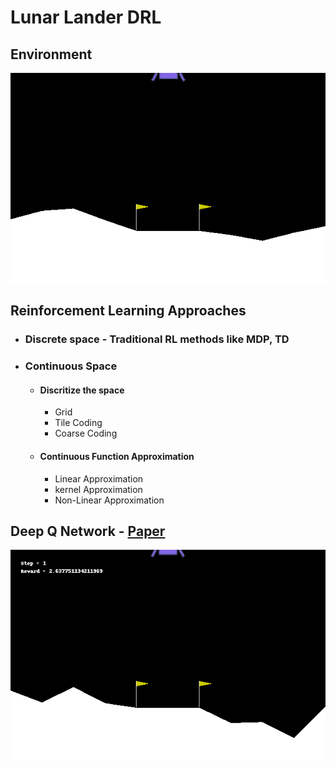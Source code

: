 # Lunar Lander DRL

## Environment
![](./gifs/initial.gif)

## Reinforcement Learning Approaches
- ### Discrete space - Traditional RL methods like MDP, TD
- ### Continuous Space
    - #### Discritize the space
        - Grid
        - Tile Coding
        - Coarse Coding
    - #### Continuous Function Approximation
        - Linear Approximation
        - kernel Approximation
        - Non-Linear Approximation


## Deep Q Network - [Paper](https://storage.googleapis.com/deepmind-media/dqn/DQNNaturePaper.pdf) 
![](./gifs/dqn1.gif)